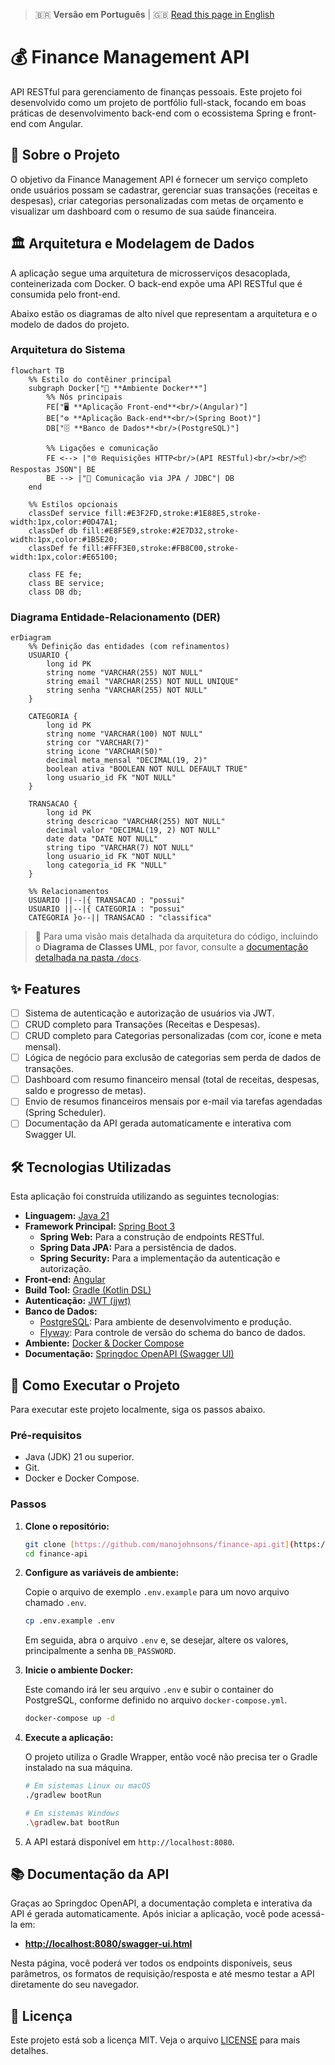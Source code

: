 > 🇧🇷 **Versão em Português** | 🇬🇧 [Read this page in English](README-en.md)

# 💰 Finance Management API

API RESTful para gerenciamento de finanças pessoais. Este projeto foi desenvolvido como um projeto de portfólio full-stack, focando em boas práticas de desenvolvimento back-end com o ecossistema Spring e front-end com Angular.

## 📖 Sobre o Projeto

O objetivo da Finance Management API é fornecer um serviço completo onde usuários possam se cadastrar, gerenciar suas transações (receitas e despesas), criar categorias personalizadas com metas de orçamento e visualizar um dashboard com o resumo de sua saúde financeira.

## 🏛️ Arquitetura e Modelagem de Dados

A aplicação segue uma arquitetura de microsserviços desacoplada, conteinerizada com Docker. O back-end expõe uma API RESTful que é consumida pelo front-end.

Abaixo estão os diagramas de alto nível que representam a arquitetura e o modelo de dados do projeto.

### Arquitetura do Sistema

```mermaid
flowchart TB
    %% Estilo do contêiner principal
    subgraph Docker["🧱 **Ambiente Docker**"]
        %% Nós principais
        FE["🖥️ **Aplicação Front-end**<br/>(Angular)"]
        BE["⚙️ **Aplicação Back-end**<br/>(Spring Boot)"]
        DB["🗄️ **Banco de Dados**<br/>(PostgreSQL)"]

        %% Ligações e comunicação
        FE <--> |"🌐 Requisições HTTP<br/>(API RESTful)<br/><br/>📦 Respostas JSON"| BE
        BE --> |"🔗 Comunicação via JPA / JDBC"| DB
    end

    %% Estilos opcionais
    classDef service fill:#E3F2FD,stroke:#1E88E5,stroke-width:1px,color:#0D47A1;
    classDef db fill:#E8F5E9,stroke:#2E7D32,stroke-width:1px,color:#1B5E20;
    classDef fe fill:#FFF3E0,stroke:#FB8C00,stroke-width:1px,color:#E65100;

    class FE fe;
    class BE service;
    class DB db;
```

### Diagrama Entidade-Relacionamento (DER)

```mermaid
erDiagram
    %% Definição das entidades (com refinamentos)
    USUARIO {
        long id PK
        string nome "VARCHAR(255) NOT NULL"
        string email "VARCHAR(255) NOT NULL UNIQUE"
        string senha "VARCHAR(255) NOT NULL"
    }

    CATEGORIA {
        long id PK
        string nome "VARCHAR(100) NOT NULL"
        string cor "VARCHAR(7)"
        string icone "VARCHAR(50)"
        decimal meta_mensal "DECIMAL(19, 2)"
        boolean ativa "BOOLEAN NOT NULL DEFAULT TRUE"
        long usuario_id FK "NOT NULL"
    }

    TRANSACAO {
        long id PK
        string descricao "VARCHAR(255) NOT NULL"
        decimal valor "DECIMAL(19, 2) NOT NULL"
        date data "DATE NOT NULL"
        string tipo "VARCHAR(7) NOT NULL"
        long usuario_id FK "NOT NULL"
        long categoria_id FK "NULL"
    }

    %% Relacionamentos
    USUARIO ||--|{ TRANSACAO : "possui"
    USUARIO ||--|{ CATEGORIA : "possui"
    CATEGORIA }o--|| TRANSACAO : "classifica"
```

> 📖 Para uma visão mais detalhada da arquitetura do código, incluindo o **Diagrama de Classes UML**, por favor, consulte a [documentação detalhada na pasta `/docs`](docs/).

## ✨ Features

- [ ] Sistema de autenticação e autorização de usuários via JWT.
- [ ] CRUD completo para Transações (Receitas e Despesas).
- [ ] CRUD completo para Categorias personalizadas (com cor, ícone e meta mensal).
- [ ] Lógica de negócio para exclusão de categorias sem perda de dados de transações.
- [ ] Dashboard com resumo financeiro mensal (total de receitas, despesas, saldo e progresso de metas).
- [ ] Envio de resumos financeiros mensais por e-mail via tarefas agendadas (Spring Scheduler).
- [ ] Documentação da API gerada automaticamente e interativa com Swagger UI.

## 🛠️ Tecnologias Utilizadas

Esta aplicação foi construída utilizando as seguintes tecnologias:

- **Linguagem:** [Java 21](https://www.oracle.com/java/)
- **Framework Principal:** [Spring Boot 3](https://spring.io/projects/spring-boot)
  - **Spring Web:** Para a construção de endpoints RESTful.
  - **Spring Data JPA:** Para a persistência de dados.
  - **Spring Security:** Para a implementação da autenticação e autorização.
- **Front-end:** [Angular](https://angular.io/)
- **Build Tool:** [Gradle (Kotlin DSL)](https://gradle.org/)
- **Autenticação:** [JWT (jjwt)](https://github.com/jwtk/jjwt)
- **Banco de Dados:**
  - [PostgreSQL](https://www.postgresql.org/): Para ambiente de desenvolvimento e produção.
  - [Flyway](https://flywaydb.org/): Para controle de versão do schema do banco de dados.
- **Ambiente:** [Docker & Docker Compose](https://www.docker.com/)
- **Documentação:** [Springdoc OpenAPI (Swagger UI)](https://springdoc.org/)

## 🚀 Como Executar o Projeto

Para executar este projeto localmente, siga os passos abaixo.

### Pré-requisitos

- Java (JDK) 21 ou superior.
- Git.
- Docker e Docker Compose.

### Passos

1. **Clone o repositório:**

    ```bash
    git clone [https://github.com/manojohnsons/finance-api.git](https://github.com/manojohnsons/finance-api.git)
    cd finance-api
    ```

2. **Configure as variáveis de ambiente:**  

    Copie o arquivo de exemplo `.env.example` para um novo arquivo chamado `.env`.

    ```bash
    cp .env.example .env
    ```

    Em seguida, abra o arquivo `.env` e, se desejar, altere os valores, principalmente a senha `DB_PASSWORD`.

3. **Inicie o ambiente Docker:**  

    Este comando irá ler seu arquivo `.env` e subir o container do PostgreSQL, conforme definido no arquivo `docker-compose.yml`.

    ```bash
    docker-compose up -d
    ```

4. **Execute a aplicação:**  

    O projeto utiliza o Gradle Wrapper, então você não precisa ter o Gradle instalado na sua máquina.

    ```bash
    # Em sistemas Linux ou macOS
    ./gradlew bootRun

    # Em sistemas Windows
    .\gradlew.bat bootRun
    ```

5. A API estará disponível em `http://localhost:8080`.

## 📚 Documentação da API

Graças ao Springdoc OpenAPI, a documentação completa e interativa da API é gerada automaticamente. Após iniciar a aplicação, você pode acessá-la em:

- **[http://localhost:8080/swagger-ui.html](http://localhost:8080/swagger-ui.html)**

Nesta página, você poderá ver todos os endpoints disponíveis, seus parâmetros, os formatos de requisição/resposta e até mesmo testar a API diretamente do seu navegador.

## 📝 Licença

Este projeto está sob a licença MIT. Veja o arquivo [LICENSE](LICENSE) para mais detalhes.

